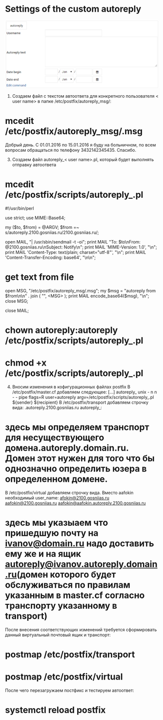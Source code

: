 
Settings of the custom autoreply
===
![Overview](interface.png)

1. Создаем файл с текстом автоответа для конкретного пользователя < user name> в папке  /etc/postfix/autoreply_msg/:
# mcedit /etc/postfix/autoreply_msg/<name user>.msg
Добрый день. С 01.01.2016 по 15.01.2016 я буду на больничном, по всем вопросам обращаться по телефону 3432142345435. Спасибо.

3. Создаем файл autoreply_< user name>.pl, который будет выполнять отправку автоответа
# mcedit /etc/postfix/scripts/autoreply_<name user>.pl
#!/usr/bin/perl

use strict;
use MIME::Base64;

my ($to, $from) = @ARGV;
$from =~ s/autoreply.2100.gosniias.ru/2100.gosniias.ru/;

open MAIL, "| /usr/sbin/sendmail -t -oi";
print MAIL "To: $to\nFrom: <name user>\@2100.gosniias.ru\nSubject: Notify\n";
print MAIL 'MIME-Version: 1.0', "\n";
print MAIL 'Content-Type: text/plain; charset="utf-8"', "\n";
print MAIL 'Content-Transfer-Encoding: base64', "\n\n";
# get text from file
open MSG, "/etc/postfix/autoreply_msg/<name user>.msg";
my $msg = "autoreply from $from\n\n" . join ( "", <MSG> );
print MAIL encode_base64($msg), "\n";
close MSG;

close MAIL;
# chown autoreply:autoreply /etc/postfix/scripts/autoreply_<name user>.pl
# chmod +x /etc/postfix/scripts/autoreply_<name user>.pl
4. Вносим изменения в кофигурационных файлах postfix
В /etc/postfix/master.cf добавляем следующее:
[...]
autoreply_<user name>
        unix    -       n       n       -       -       pipe
        flags=R user=autoreply argv=/etc/postfix/scripts/autoreply_<user name>.pl ${sender} ${recipient}
В /etc/postfix/transport  добавляем строчку вида:
<user name>.autoreply.2100.gosniias.ru autoreply_<user name>:
# здесь мы определяем транспорт для несуществующего домена.autoreply.domain.ru. Домен этот нужен для того что бы однозначно определить юзера в определенном домене.
В /etc/postfix/virtual добавляем строчку вида. Вместо aafokin необходимый user_name:
 afokin@2100.gosniias.ru aafokin@2100.gosniias.ru  aafokin@aafokin.autoreply.2100.gosniias.ru
# здесь мы указыаем что пришедшую почту на  ivanov@domain.ru надо доставить ему же и на ящик autoreply@ivanov.autoreply.domain.ru(домен которого будет обслуживаться по правилам указанным в master.cf согласно транспорту указанному в transport)
После внесения соответствующих изменений требуется сформировать данный виртуальный почтовый ящик и транспорт:
# postmap /etc/postfix/transport
# postmap /etc/postfix/virtual

После чего перезагружаем постфикс и тестируем автоответ:
# systemctl reload postfix
